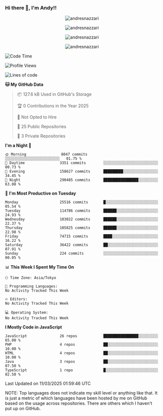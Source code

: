 ### Hi there 👋, I'm Andy!!

<p align="center" >
  <img src="https://github-profile-trophy.vercel.app/?username=AndresNazzari&theme=dracula&column=-1" alt="andresnazzari"/>
</p>

<p align="center">
  <img  src="https://github-readme-stats.vercel.app/api?username=AndresNazzari&count_private=true&show_icons=true&theme=dracula" alt="andresnazzari"/>
</p>
<p align="center">
  <img  src="https://github-readme-stats.vercel.app/api/top-langs/?username=AndresNazzari&layout=compact" alt="andresnazzari"/>
</p>
<p align="center" >
  <img src="https://github-readme-stats.vercel.app/api/wakatime?username=AndresNazzari" alt="andresnazzari"/>
</p>

<!--START_SECTION:waka-->
![Code Time](http://img.shields.io/badge/Code%20Time-966%20hrs%209%20mins-blue)

![Profile Views](http://img.shields.io/badge/Profile%20Views-0-blue)

![Lines of code](https://img.shields.io/badge/From%20Hello%20World%20I%27ve%20Written-87.7%20million%20lines%20of%20code-blue)

**🐱 My GitHub Data** 

> 📦 127.6 kB Used in GitHub's Storage 
 > 
> 🏆 0 Contributions in the Year 2025
 > 
> 🚫 Not Opted to Hire
 > 
> 📜 25 Public Repositories 
 > 
> 🔑 3 Private Repositories 
 > 
**I'm a Night 🦉** 

```text
🌞 Morning                8047 commits        ░░░░░░░░░░░░░░░░░░░░░░░░░   01.75 % 
🌆 Daytime                3351 commits        ░░░░░░░░░░░░░░░░░░░░░░░░░   00.73 % 
🌃 Evening                158627 commits      █████████░░░░░░░░░░░░░░░░   34.45 % 
🌙 Night                  290485 commits      ████████████████░░░░░░░░░   63.08 % 
```
📅 **I'm Most Productive on Tuesday** 

```text
Monday                   25516 commits       █░░░░░░░░░░░░░░░░░░░░░░░░   05.54 % 
Tuesday                  114786 commits      ██████░░░░░░░░░░░░░░░░░░░   24.93 % 
Wednesday                103022 commits      ██████░░░░░░░░░░░░░░░░░░░   22.37 % 
Thursday                 105825 commits      ██████░░░░░░░░░░░░░░░░░░░   22.98 % 
Friday                   74715 commits       ████░░░░░░░░░░░░░░░░░░░░░   16.22 % 
Saturday                 36422 commits       ██░░░░░░░░░░░░░░░░░░░░░░░   07.91 % 
Sunday                   224 commits         ░░░░░░░░░░░░░░░░░░░░░░░░░   00.05 % 
```


📊 **This Week I Spent My Time On** 

```text
🕑︎ Time Zone: Asia/Tokyo

💬 Programming Languages: 
No Activity Tracked This Week

🔥 Editors: 
No Activity Tracked This Week

💻 Operating System: 
No Activity Tracked This Week
```

**I Mostly Code in JavaScript** 

```text
JavaScript               26 repos            ████████████████░░░░░░░░░   65.00 % 
PHP                      4 repos             ██░░░░░░░░░░░░░░░░░░░░░░░   10.00 % 
HTML                     4 repos             ██░░░░░░░░░░░░░░░░░░░░░░░   10.00 % 
Java                     3 repos             ██░░░░░░░░░░░░░░░░░░░░░░░   07.50 % 
TypeScript               1 repo              █░░░░░░░░░░░░░░░░░░░░░░░░   02.50 % 
```




 Last Updated on 11/03/2025 01:59:46 UTC
<!--END_SECTION:waka-->

NOTE: Top languages does not indicate my skill level or anything like that. It is just a metric of which languages have been hosted by me on GitHub based on the usage across repositories. There are others which I haven't put up on GitHub.

<!-- Here are some ideas to get you started:

-   🔭 I’m currently working on ...
-   🌱 I’m currently learning ...
-   👯 I’m looking to collaborate on ...
-   🤔 I’m looking for help with ...
-   💬 Ask me about ...
-   📫 How to reach me: ...
-   😄 Pronouns: ...
-   ⚡ Fun fact: ... -->
